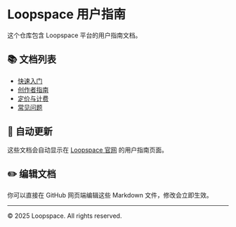# Loopspace 用户指南

这个仓库包含 Loopspace 平台的用户指南文档。

## 📚 文档列表

- [快速入门](guides/getting-started.md)
- [创作者指南](guides/creator-guide.md) 
- [定价与计费](guides/pricing-plans.md)
- [常见问题](guides/faq.md)

## 🔄 自动更新

这些文档会自动显示在 [Loopspace 官网](https://loopspace.club/learn-more) 的用户指南页面。

## ✏️ 编辑文档

你可以直接在 GitHub 网页端编辑这些 Markdown 文件，修改会立即生效。

---

© 2025 Loopspace. All rights reserved.
